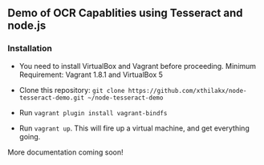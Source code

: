 ## Demo of OCR Capablities using Tesseract and node.js

### Installation
* You need to install VirtualBox and Vagrant before proceeding. Minimum Requirement: Vagrant 1.8.1 and VirtualBox 5

* Clone this repository: `git clone https://github.com/xthilakx/node-tesseract-demo.git ~/node-tesseract-demo`
* Run `vagrant plugin install vagrant-bindfs`
* Run `vagrant up`. This will fire up a virtual machine, and get everything going. 

More documentation coming soon! 